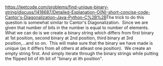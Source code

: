 https://leetcode.com/problems/find-unique-binary-string/discuss/1418687/Detailed-Explanation-O(N)-short-concise-code-Cantor's-Diagonalization-Java-Python-C%2B%2B
​
The trick to do this question is somewhat similar to Cantor's Diagonalization.
​
Since we are given that number of bits in the number is equal to number of elements.
What we can do is we create a binary string which differs from first binary at 1st position, second binary at 2nd position, third binary at 3rd position,...and so on.
​
This will make sure that the binary we have made is unique (as it differs from all others at atleast one position).
​
We create an empty string first.
And simply iterate through the binary strings while putting the flipped bit of ith bit of "binary at ith position".